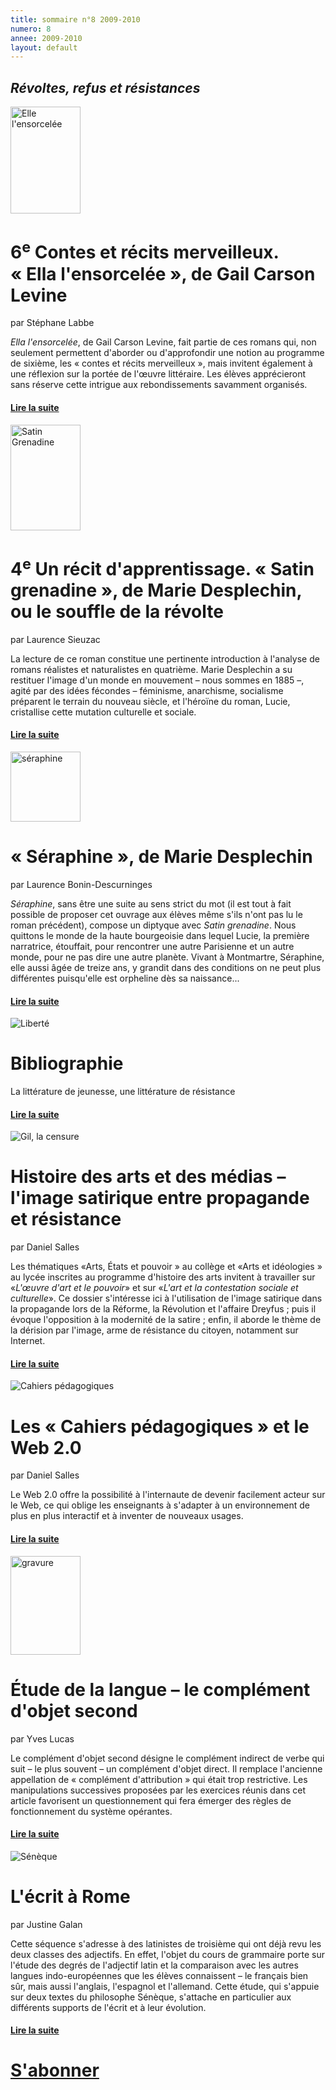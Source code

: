 ```yaml
---
title: sommaire n°8 2009-2010
numero: 8
annee: 2009-2010
layout: default
---
```

<h2><em>Révoltes, refus et résistances</em></h2>
<div class="article">
<img src="/pages/static/sommaires/images/1_levine_ella_l_ensorcelee.jpg" alt="Elle l'ensorcelée" width="112" height="171" class="image" />
<h1>6<sup>e</sup> Contes et récits merveilleux. « Ella l'ensorcelée », de Gail Carson Levine</h1>
<p>par Stéphane Labbe</p>
<p class="aligner"><em>Ella l'ensorcelée</em>, de Gail Carson Levine, fait partie de ces romans qui, non seulement permettent d'aborder ou d'approfondir une notion au programme de sixième, les « contes et récits merveilleux », mais invitent également à une réflexion sur la portée de l'œuvre littéraire. Les élèves apprécieront sans réserve cette intrigue aux rebondissements savamment organisés. </p>
<h4><a href="/articles">Lire la suite </a></h4>
</div>
<div class="article">
<img src="/pages/static/sommaires/images/2_desplechin_satin_grenadine.jpg" alt="Satin Grenadine" width="112" height="169" class="image" />
<h1>4<sup>e</sup> Un récit d'apprentissage. « Satin grenadine », de Marie Desplechin, ou le souffle de la révolte</h1>
<p>par Laurence Sieuzac</p>
<p class="aligner">La lecture de ce roman constitue une pertinente introduction à l'analyse de romans réalistes et naturalistes en quatrième. Marie Desplechin a su restituer l'image d'un monde en mouvement – nous sommes en 1885 –, agité par des idées fécondes – féminisme, anarchisme, socialisme préparent le terrain du nouveau siècle, et l'héroïne du roman, Lucie, cristallise cette mutation culturelle et sociale.</p>
<h4><a href="/articles">Lire la suite </a></h4>
</div>
<div class="article">

<img src="/pages/static/sommaires/images/3_desplechin_seraphine.jpg" alt="séraphine" width="112" class="image" />
<h1>« Séraphine », de Marie Desplechin</h1>
<p>par Laurence Bonin-Descurninges</p>
<p class="aligner"><em>Séraphine</em>, sans être une suite au sens strict du mot (il est tout à fait possible de proposer cet ouvrage aux élèves même s'ils n'ont pas lu le roman précédent), compose un diptyque avec <em>Satin grenadine</em>. Nous quittons le monde de la haute bourgeoisie dans lequel Lucie, la première narratrice, étouffait, pour rencontrer une autre Parisienne et un autre monde, pour ne pas dire une autre planète. Vivant à Montmartre, Séraphine, elle aussi âgée de treize ans, y grandit dans des conditions on ne  peut plus différentes puisqu'elle est orpheline dès sa naissance...</p>
<h4><a href="/articles">Lire la suite </a></h4>
</div>
<div class="article">

<img src="/pages/static/sommaires/images/4_liberte.jpg" alt="Liberté" class="image" />
<h1>Bibliographie</h1>
<p></p>
<p class="aligner">La littérature de jeunesse, une littérature de résistance</p>
<h4><a href="4_litt_de_jeunesse_litt_de_resistance.html">Lire la </a><a href="/articles">suite </a></h4>
</div>
<div class="article">

<img src="/pages/static/sommaires/images/5_gill_censure.jpg" alt="Gil, la censure" class="image" />
<h1>Histoire des arts et des médias – l'image satirique entre propagande et résistance</h1>
<p>par Daniel Salles</p>
<p class="aligner">Les thématiques «Arts, États et pouvoir » au collège et «Arts et idéologies » au lycée inscrites au programme d'histoire des arts invitent à travailler sur «<em>L'œuvre d'art et le pouvoir</em>» et sur «<em>L'art et la contestation sociale et culturelle</em>». Ce dossier s'intéresse ici à l'utilisation de l'image satirique dans la propagande lors de la Réforme, la Révolution et l'affaire Dreyfus ; puis il évoque l'opposition à la modernité de la satire ; enfin, il aborde le thème de la dérision par l'image, arme de résistance du citoyen, notamment sur Internet.</p>
<h4><a href="/articles">Lire la suite </a></h4>
</div>
<div class="article">

<img src="/pages/static/sommaires/images/6_cahiers.jpg" alt="Cahiers pédagogiques" class="image" />
<h1>Les « Cahiers pédagogiques » et le Web 2.0</h1>
<p>par Daniel Salles</p>
<p class="aligner">Le Web 2.0 offre la possibilité à l'internaute de devenir facilement acteur sur le Web, ce qui oblige les enseignants à s'adapter à un environnement de plus en plus interactif et à inventer de nouveaux usages.</p>
<h4><a href="/articles">Lire la suite </a></h4>
</div>
<div class="article">

<img src="/pages/static/sommaires/images/7_objet.jpg" alt="gravure" width="112" height="158" class="image"/>
<h1>Étude de la langue – le complément d'objet second</h1>
<p>par Yves Lucas</p>
<p class="aligner">Le complément d'objet second désigne le complément indirect de verbe qui suit – le plus souvent – un complément d'objet direct. Il remplace l'ancienne appellation de « complément d'attribution » qui était trop restrictive. Les manipulations successives proposées par les exercices réunis dans cet article favorisent un questionnement qui fera émerger des règles de fonctionnement du système opérantes.
</p>
<h4><a href="/articles">Lire la suite </a></h4>
</div>
<div class="article">

<img src="/pages/static/sommaires/images/8_seneque.jpg" alt="Sénèque" class="image"/>
<h1>L'écrit à Rome</h1>
<p>par Justine Galan</p>
<p class="aligner">Cette séquence s'adresse à des latinistes de troisième qui ont déjà revu les deux classes des adjectifs. En effet, l'objet du cours de grammaire porte sur l'étude des degrés de l'adjectif latin et la comparaison avec les autres langues indo-européennes que les élèves connaissent – le français bien sûr, mais aussi l'anglais, l'espagnol et l'allemand. Cette étude, qui s'appuie sur deux textes du philosophe Sénèque, s'attache en particulier aux différents supports de l'écrit et à leur évolution.</p>
<h4><a href="/articles">Lire la suite </a></h4>
</div>
<h1 class="dessous_centre"><a href="/articles" target="_top">S'abonner</a></h1>
